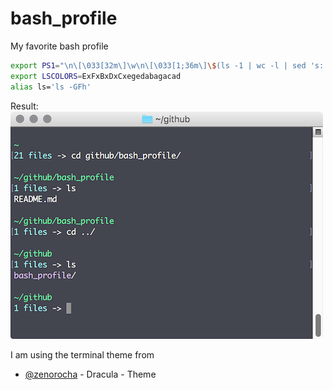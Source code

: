 # bash_profile
My favorite bash profile
```bash
export PS1="\n\[\033[32m\]\w\n\[\033[1;36m\]\$(ls -1 | wc -l | sed 's: ::g') files\[\033[0m\] -> \[\033[0m\]"
export LSCOLORS=ExFxBxDxCxegedabagacad
alias ls='ls -GFh'
```
Result:
![Pratyush's Bash Profile](./results.png)

I am using the terminal theme from 
* [@zenorocha](https://github.com/zenorocha/dracula-theme) - Dracula - Theme
